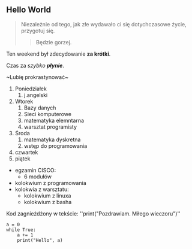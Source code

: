## Hello World 

>Niezależnie od tego, jak złe wydawało ci się dotychczasowe życie, przygotuj się.
>>Będzie gorzej.


Ten weekend był zdecydowanie **za krótki**.

Czas za *szybko* ***płynie***.

~Lubię prokrastynować~

1. Poniedziałek
	1. j.angelski
2. Wtorek
	1. Bazy danych
	2. Sieci komputerowe
	3. matematyka elemntarna
	4. warsztat programisty
5. Środa
	1. matematyka dyskretna
	2. wstęp do programowania
7. czwartek
8. piątek

- egzamin CISCO:
	- 6 modułów
- kolokwium z programowania
- kolokwia z warsztatu:
	- kolokwium z linuxa
	- kolokwium z basha


Kod zagnieżdżony w tekście: ''print("Pozdrawiam. Miłego wieczoru")''
		
~~~
a = 0
while True:
	a += 1
	print("Hello", a)
~~~


